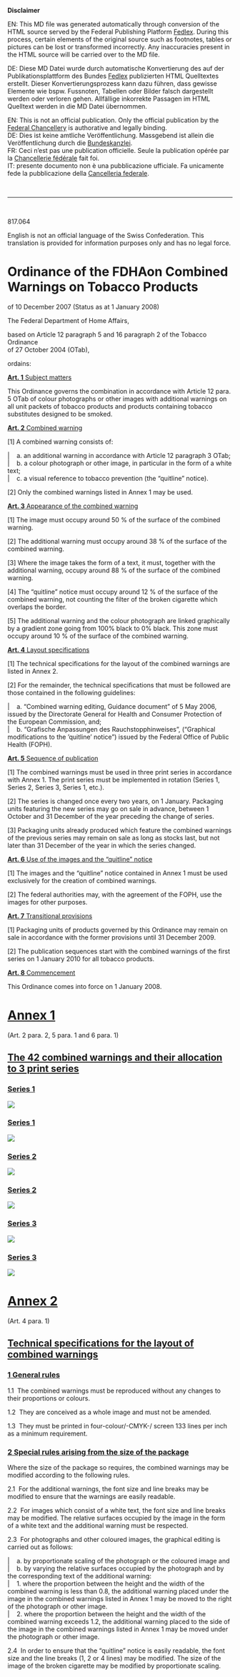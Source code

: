 
**Disclaimer**  

EN: This MD file was generated automatically through conversion of the HTML source served by the Federal Publishing Platform [Fedlex](https://www.fedlex.admin.ch/).
During this process, certain elements of the original source such as footnotes, tables or pictures can be lost or transformed incorrectly. Any inaccuracies present in the HTML source will be carried over to the MD file.  

DE: Diese MD Datei wurde durch automatische Konvertierung des auf der Publikationsplattform des Bundes [Fedlex](https://www.fedlex.admin.ch/) publizierten HTML Quelltextes erstellt.
Dieser Konvertierungsprozess kann dazu führen, dass gewisse Elemente wie bspw. Fussnoten, Tabellen oder Bilder falsch dargestellt werden oder verloren gehen.
Allfällige inkorrekte Passagen im HTML Quelltext werden in die MD Datei übernommen.  

EN: This is not an official publication. Only the official publication by the [Federal Chancellery](https://www.bk.admin.ch/bk/en/home.html) is authorative and legally binding.  
DE: Dies ist keine amtliche Veröffentlichung. Massgebend ist allein die Veröffentlichung durch die [Bundeskanzlei](https://www.bk.admin.ch/bk/de/home.html).  
FR: Ceci n’est pas une publication officielle. Seule la publication opérée par la [Chancellerie fédérale](https://www.bk.admin.ch/bk/fr/home.html) fait foi.  
IT: presente documento non è una pubblicazione ufficiale. Fa unicamente fede la pubblicazione della [Cancelleria federale](https://www.bk.admin.ch/bk/it/home.html).  

&nbsp;

----

&nbsp;

817.064 

English is not an official language of the Swiss Confederation. This translation is provided for information purposes only and has no legal force.

# Ordinance of the FDHAon Combined Warnings on Tobacco Products

of 10 December 2007 (Status as at 1 January 2008)

The Federal Department of Home Affairs,

based on Article 12 paragraph 5 and 16 paragraph 2 of the Tobacco Ordinance   
of 27 October 2004 (OTab),

ordains:

[**Art. 1** Subject matters](https://www.fedlex.admin.ch/eli/cc/2007/930/en#art_1) 

This Ordinance governs the combination in accordance with Article 12 para. 5 OTab of colour photographs or other images with additional warnings on all unit packets of tobacco products and products containing tobacco substitutes designed to be smoked.

[**Art. 2** Combined warning](https://www.fedlex.admin.ch/eli/cc/2007/930/en#art_2) 

[1] A combined warning consists of:


|    a. an additional warning in accordance with Article 12 paragraph 3 OTab;  
|    b. a colour photograph or other image, in particular in the form of a white text;  
|    c. a visual reference to tobacco prevention (the “quitline” notice).

[2] Only the combined warnings listed in Annex 1 may be used.

[**Art. 3** Appearance of the combined warning](https://www.fedlex.admin.ch/eli/cc/2007/930/en#art_3) 

[1] The image must occupy around 50 % of the surface of the combined warning.

[2] The additional warning must occupy around 38 % of the surface of the combined warning.

[3] Where the image takes the form of a text, it must, together with the additional warning, occupy around 88 % of the surface of the combined warning. 

[4] The “quitline” notice must occupy around 12 % of the surface of the combined warning, not counting the filter of the broken cigarette which overlaps the border.

[5] The additional warning and the colour photograph are linked graphically by a gradient zone going from 100% black to 0% black. This zone must occupy around 10 % of the surface of the combined warning.

[**Art. 4** Layout specifications](https://www.fedlex.admin.ch/eli/cc/2007/930/en#art_4) 

[1] The technical specifications for the layout of the combined warnings are listed in Annex 2.

[2] For the remainder, the technical specifications that must be followed are those contained in the following guidelines:


|    a. “Combined warning editing, Guidance document” of 5 May 2006, issued by the Directorate General for Health and Consumer Protection of the European Commission, and;  
|    b. “Grafische Anpassungen des Rauchstopphinweises”, (“Graphical modifications to the ’quitline’ notice”) issued by the Federal Office of Public Health (FOPH).

[**Art. 5** Sequence of publication](https://www.fedlex.admin.ch/eli/cc/2007/930/en#art_5) 

[1] The combined warnings must be used in three print series in accordance with Annex 1. The print series must be implemented in rotation (Series 1, Series 2, Series 3, Series 1, etc.).

[2] The series is changed once every two years, on 1 January. Packaging units featuring the new series may go on sale in advance, between 1 October and 31 December of the year preceding the change of series.

[3] Packaging units already produced which feature the combined warnings of the previous series may remain on sale as long as stocks last, but not later than 31 December of the year in which the series changed.

[**Art. 6** Use of the images and the “quitline” notice](https://www.fedlex.admin.ch/eli/cc/2007/930/en#art_6) 

[1] The images and the “quitline” notice contained in Annex 1 must be used exclusively for the creation of combined warnings.

[2] The federal authorities may, with the agreement of the FOPH, use the images for other purposes.

[**Art. 7** Transitional provisions](https://www.fedlex.admin.ch/eli/cc/2007/930/en#art_7) 

[1] Packaging units of products governed by this Ordinance may remain on sale in accordance with the former provisions until 31 December 2009.

[2] The publication sequences start with the combined warnings of the first series on 1 January 2010 for all tobacco products.

[**Art. 8** Commencement](https://www.fedlex.admin.ch/eli/cc/2007/930/en#art_8) 

This Ordinance comes into force on 1 January 2008.

# [Annex 1](https://www.fedlex.admin.ch/eli/cc/2007/930/en#annex_1)

(Art. 2 para. 2, 5 para. 1 and 6 para. 1)

## [The 42 combined warnings and their allocation to 3 print series](https://www.fedlex.admin.ch/eli/cc/2007/930/en#annex_1/lvl_d1110e12)

### [Series 1](https://www.fedlex.admin.ch/eli/cc/2007/930/en#annex_1/lvl_d1110e12/lvl_d1110e13)

![](https://fedlex.data.admin.ch/filestore/fedlex.data.admin.ch/eli/cc/2007/930/20080101/en/html/image/image1.png)

### [Series 1](https://www.fedlex.admin.ch/eli/cc/2007/930/en#annex_1/lvl_d1110e12/lvl_d1110e15)

![](https://fedlex.data.admin.ch/filestore/fedlex.data.admin.ch/eli/cc/2007/930/20080101/en/html/image/image3.png)

### [Series 2](https://www.fedlex.admin.ch/eli/cc/2007/930/en#annex_1/lvl_d1110e12/lvl_d1110e16)

![](https://fedlex.data.admin.ch/filestore/fedlex.data.admin.ch/eli/cc/2007/930/20080101/en/html/image/image4.png)

### [Series 2](https://www.fedlex.admin.ch/eli/cc/2007/930/en#annex_1/lvl_d1110e12/lvl_d1110e17)


![](https://fedlex.data.admin.ch/filestore/fedlex.data.admin.ch/eli/cc/2007/930/20080101/en/html/image/image5.png)

### [Series 3](https://www.fedlex.admin.ch/eli/cc/2007/930/en#annex_1/lvl_d1110e12/lvl_d1110e18)


![](https://fedlex.data.admin.ch/filestore/fedlex.data.admin.ch/eli/cc/2007/930/20080101/en/html/image/image6.png)

### [Series 3](https://www.fedlex.admin.ch/eli/cc/2007/930/en#annex_1/lvl_d1110e12/lvl_d1110e19)


![](https://fedlex.data.admin.ch/filestore/fedlex.data.admin.ch/eli/cc/2007/930/20080101/en/html/image/image7.png)

# [Annex 2](https://www.fedlex.admin.ch/eli/cc/2007/930/en#lvl_d1110e20)

(Art. 4 para. 1)

## [Technical specifications for the layout of combined warnings](https://www.fedlex.admin.ch/eli/cc/2007/930/en#lvl_d1110e20/lvl_d1110e21)


### [1 General rules](https://www.fedlex.admin.ch/eli/cc/2007/930/en#lvl_d1110e20/lvl_d1110e21/lvl_1)

1.1  The combined warnings must be reproduced without any changes to their proportions or colours. 

1.2  They are conceived as a whole image and must not be amended.

1.3  They must be printed in four-colour/-CMYK-/ screen 133 lines per inch as a minimum requirement.

### [2 Special rules arising from the size of the package](https://www.fedlex.admin.ch/eli/cc/2007/930/en#lvl_d1110e20/lvl_d1110e21/lvl_2)

Where the size of the package so requires, the combined warnings may be modified according to the following rules.

2.1  For the additional warnings, the font size and line breaks may be modified to ensure that the warnings are easily readable.

2.2  For images which consist of a white text, the font size and line breaks may be modified. The relative surfaces occupied by the image in the form of a white text and the additional warning must be respected.

2.3  For photographs and other coloured images, the graphical editing is carried out as follows:


|    a. by proportionate scaling of the photograph or the coloured image and  
|    b. by varying the relative surfaces occupied by the photograph and by the corresponding text of the additional warning:  
|    1. where the proportion between the height and the width of the combined warning is less than 0.8, the additional warning placed under the image in the combined warnings listed in Annex 1 may be moved to the right of the photograph or other image.  
|    2. where the proportion between the height and the width of the combined warning exceeds 1.2, the additional warning placed to the side of the image in the combined warnings listed in Annex 1 may be moved under the photograph or other image.



2.4  In order to ensure that the “quitline” notice is easily readable, the font size and the line breaks (1, 2 or 4 lines) may be modified. The size of the image of the broken cigarette may be modified by proportionate scaling.


